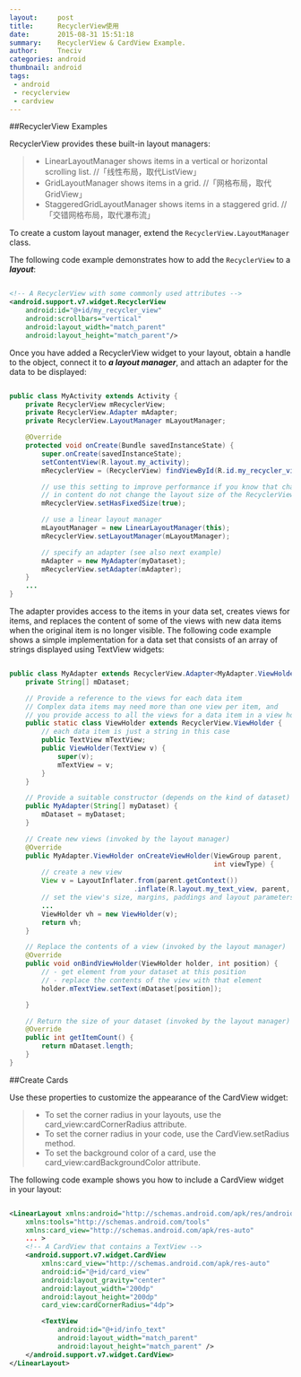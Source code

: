 ```yaml
---
layout:     post
title:      RecyclerView使用
date:       2015-08-31 15:51:18
summary:    RecyclerView & CardView Example.
author:     Tneciv
categories: android
thumbnail: android
tags:
 - android
 - recyclerview
 - cardview
---
```


##RecyclerView Examples

RecyclerView provides these built-in layout managers:

> * LinearLayoutManager shows items in a vertical or horizontal scrolling list.
> //「线性布局，取代ListView」
> * GridLayoutManager shows items in a grid.
> //「网格布局，取代GridView」
> * StaggeredGridLayoutManager shows items in a staggered grid.
> //「交错网格布局，取代瀑布流」

To create a custom layout manager, extend the `RecyclerView.LayoutManager` class.



The following code example demonstrates how to add the `RecyclerView` to a ***layout***:

````xml

<!-- A RecyclerView with some commonly used attributes -->
<android.support.v7.widget.RecyclerView
    android:id="@+id/my_recycler_view"
    android:scrollbars="vertical"
    android:layout_width="match_parent"
    android:layout_height="match_parent"/>

````

Once you have added a RecyclerView widget to your layout, obtain a handle to the object, connect it to ***a layout manager***, and attach an adapter for the data to be displayed:

````java

public class MyActivity extends Activity {
    private RecyclerView mRecyclerView;
    private RecyclerView.Adapter mAdapter;
    private RecyclerView.LayoutManager mLayoutManager;

    @Override
    protected void onCreate(Bundle savedInstanceState) {
        super.onCreate(savedInstanceState);
        setContentView(R.layout.my_activity);
        mRecyclerView = (RecyclerView) findViewById(R.id.my_recycler_view);

        // use this setting to improve performance if you know that changes
        // in content do not change the layout size of the RecyclerView
        mRecyclerView.setHasFixedSize(true);

        // use a linear layout manager
        mLayoutManager = new LinearLayoutManager(this);
        mRecyclerView.setLayoutManager(mLayoutManager);

        // specify an adapter (see also next example)
        mAdapter = new MyAdapter(myDataset);
        mRecyclerView.setAdapter(mAdapter);
    }
    ...
}

````

The adapter provides access to the items in your data set, creates views for items, and replaces the content of some of the views with new data items when the original item is no longer visible. The following code example shows a simple implementation for a data set that consists of an array of strings displayed using TextView widgets:

````java

public class MyAdapter extends RecyclerView.Adapter<MyAdapter.ViewHolder> {
    private String[] mDataset;

    // Provide a reference to the views for each data item
    // Complex data items may need more than one view per item, and
    // you provide access to all the views for a data item in a view holder
    public static class ViewHolder extends RecyclerView.ViewHolder {
        // each data item is just a string in this case
        public TextView mTextView;
        public ViewHolder(TextView v) {
            super(v);
            mTextView = v;
        }
    }

    // Provide a suitable constructor (depends on the kind of dataset)
    public MyAdapter(String[] myDataset) {
        mDataset = myDataset;
    }

    // Create new views (invoked by the layout manager)
    @Override
    public MyAdapter.ViewHolder onCreateViewHolder(ViewGroup parent,
                                                   int viewType) {
        // create a new view
        View v = LayoutInflater.from(parent.getContext())
                               .inflate(R.layout.my_text_view, parent, false);
        // set the view's size, margins, paddings and layout parameters
        ...
        ViewHolder vh = new ViewHolder(v);
        return vh;
    }

    // Replace the contents of a view (invoked by the layout manager)
    @Override
    public void onBindViewHolder(ViewHolder holder, int position) {
        // - get element from your dataset at this position
        // - replace the contents of the view with that element
        holder.mTextView.setText(mDataset[position]);

    }

    // Return the size of your dataset (invoked by the layout manager)
    @Override
    public int getItemCount() {
        return mDataset.length;
    }
}

````

##Create Cards

Use these properties to customize the appearance of the CardView widget:

> * To set the corner radius in your layouts, use the card_view:cardCornerRadius attribute.
> * To set the corner radius in your code, use the CardView.setRadius method.
> * To set the background color of a card, use the card_view:cardBackgroundColor attribute.

The following code example shows you how to include a CardView widget in your layout:

````xml

<LinearLayout xmlns:android="http://schemas.android.com/apk/res/android"
    xmlns:tools="http://schemas.android.com/tools"
    xmlns:card_view="http://schemas.android.com/apk/res-auto"
    ... >
    <!-- A CardView that contains a TextView -->
    <android.support.v7.widget.CardView
        xmlns:card_view="http://schemas.android.com/apk/res-auto"
        android:id="@+id/card_view"
        android:layout_gravity="center"
        android:layout_width="200dp"
        android:layout_height="200dp"
        card_view:cardCornerRadius="4dp">

        <TextView
            android:id="@+id/info_text"
            android:layout_width="match_parent"
            android:layout_height="match_parent" />
    </android.support.v7.widget.CardView>
</LinearLayout>

````